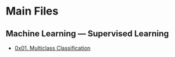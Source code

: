 # Main Files

## Machine Learning ― Supervised Learning 
* [0x01. Multiclass Classification](https://github.com/nildiert/mains/tree/master/supervised%20learning/multiclass)
